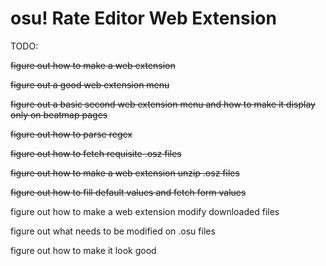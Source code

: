 # osu! Rate Editor Web Extension

TODO:

<del>figure out how to make a web extension</del>

<del>figure out a good web extension menu</del>

<del>figure out a basic second web extension menu and how to make it display only on beatmap pages</del>

<del>figure out how to parse regex</del>

<del>figure out how to fetch requisite .osz files</del>

<del>figure out how to make a web extension unzip .osz files</del>

<del>figure out how to fill default values and fetch form values</del>

figure out how to make a web extension modify downloaded files

figure out what needs to be modified on .osu files

figure out how to make it look good
